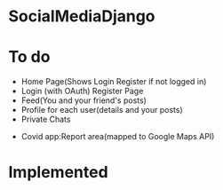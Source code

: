 # SocialMediaDjango

# To do
- Home Page(Shows Login Register if not logged in)
- Login (with OAuth) Register Page
- Feed(You and your friend's posts)
- Profile for each user(details and your posts)
- Private Chats


* Covid app:Report area(mapped to Google Maps API)

# Implemented
